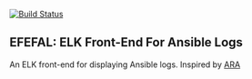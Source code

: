 [![Build Status](https://travis-ci.org/sparky005/EFEFAL.svg?branch=master)](https://travis-ci.org/sparky005/EFEFAL)

## EFEFAL: ELK Front-End For Ansible Logs
An ELK front-end for displaying Ansible logs. Inspired by [ARA](https://github.com/openstack/ara)
